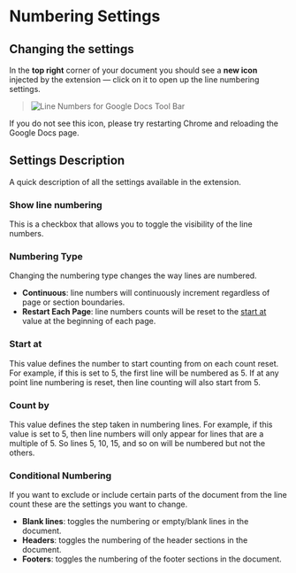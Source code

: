 # Numbering Settings

## Changing the settings

In the **top right** corner of your document you should see a **new icon** injected by the extension — click on it to open up the line numbering settings.

> ![Line Numbers for Google Docs Tool Bar](https://github.com/Line-Numbers-for-Google-Docs/docs/tree/5bfece8781d73caef594a3f1bdd702e9af4e2f30/_media/quickstart-docs-tool-bar.png)

If you do not see this icon, please try restarting Chrome and reloading the Google Docs page.

## Settings Description

A quick description of all the settings available in the extension.

### Show line numbering

This is a checkbox that allows you to toggle the visibility of the line numbers.

### Numbering Type

Changing the numbering type changes the way lines are numbered.

* **Continuous**: line numbers will continuously increment regardless of page or section boundaries.
* **Restart Each Page**: line numbers counts will be reset to the [start at](settings.md#start-at) value at the beginning of each page.

### Start at

This value defines the number to start counting from on each count reset. For example, if this is set to 5, the first line will be numbered as 5. If at any point line numbering is reset, then line counting will also start from 5.

### Count by

This value defines the step taken in numbering lines. For example, if this value is set to 5, then line numbers will only appear for lines that are a multiple of 5. So lines 5, 10, 15, and so on will be numbered but not the others.

### Conditional Numbering

If you want to exclude or include certain parts of the document from the line count these are the settings you want to change.

* **Blank lines**: toggles the numbering or empty/blank lines in the document.
* **Headers**: toggles the numbering of the header sections in the document.
* **Footers**: toggles the numbering of the footer sections in the document. 

